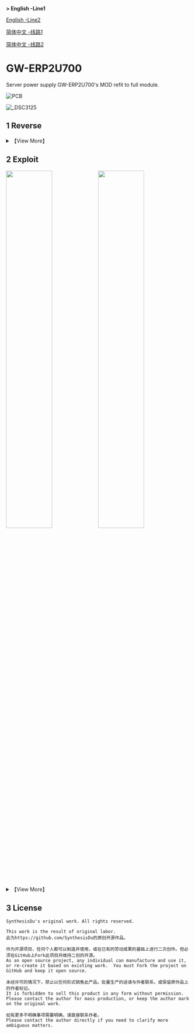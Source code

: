 **> English -Line1**

<a href='.\DocForREADME\mainREADME -English -Line2.md'>English -Line2</a>

<a href='.\DocForREADME\mainREADME -Chinese -Line1.md'>简体中文 -线路1</a>

<a href='.\DocForREADME\mainREADME -Chinese -Line2.md'>简体中文 -线路2</a>

# GW-ERP2U700

Server power supply GW-ERP2U700's MOD refit to full module.

![PCB](https://user-images.githubusercontent.com/75297777/151715607-b897eb0f-1bb9-447c-9f6d-57e044e6ed80.png)

![_DSC3125](https://i.postimg.cc/pdjtbN7C/DSC3125.jpg)

## 1 Reverse

<details>

 <summary>【View More】</summary>



</details>

## 2 Exploit

<div>
<img width="50%" src="https://i.postimg.cc/ZRvT1BzL/2021-Sep-20-07-39-32-AM-000-Customized-View37736126345-png-alpha.png" /><img width="50%" src="https://i.postimg.cc/m2fDWwD1/2021-Sep-20-07-42-19-AM-000-Customized-View4419304241-png-alpha.png" />
</div>


<details>
<summary>【View More】</summary>


</details>

## 3 License

```
SynthesisDu's original work. All rights reserved.

This work is the result of original labor.
此为https://github.com/SynthesisDu的原创开源作品。

作为开源项目，任何个人都可以制造并使用，或在已有的劳动成果的基础上进行二次创作。但必须在GitHub上Fork此项目并维持二创的开源。
As an open source project, any individual can manufacture and use it, or re-create it based on existing work.  You must Fork the project on GitHub and keep it open source.  

未经许可的情况下，禁止以任何形式销售此产品。批量生产的话请与作者联系，或保留原作品上的作者标记。
It is forbidden to sell this product in any form without permission.  Please contact the author for mass production, or keep the author mark on the original work.  

如有更多不明确事项需要明确，请直接联系作者。
Please contact the author directly if you need to clarify more ambiguous matters.
```

